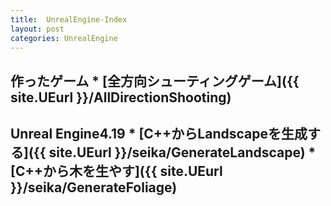 ```yaml
---
title:  UnrealEngine-Index
layout: post
categories: UnrealEngine
---
```


<h2 id=toc>作ったゲーム</hs>
* [全方向シューティングゲーム]({{ site.UEurl }}/AllDirectionShooting)

<h2 id=toc>Unreal Engine4.19</hs>
* [C++からLandscapeを生成する]({{ site.UEurl }}/seika/GenerateLandscape)
* [C++から木を生やす]({{ site.UEurl }}/seika/GenerateFoliage)